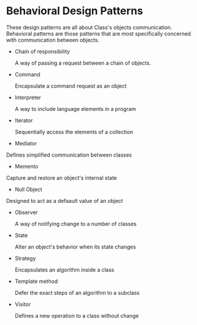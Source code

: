 # Behavioral Design Patterns

These design patterns are all about Class's objects communication. Behavioral patterns are those patterns that are most specifically concerned with communication between objects.

* Chain of responsibility

  A way of passing a request between a chain of objects.
  
* Command

  Encapsulate a command request as an object
  
* Interpreter

  A way to include language elements in a program
  
* Iterator

  Sequentially access the elements of a collection
  
 * Mediator

  Defines simplified communication between classes
  
 * Memento

  Capture and restore an object's internal state
  
 * Null Object

  Designed to act as a defaault value of an object
  
* Observer

  A way of notifying change to a number of classes
  
* State

  Alter an object's behavior when its state changes
  
* Strategy

  Encapsulates an algorithm inside a class
  
* Template method

  Defer the exact steps of an algorithm to a subclass
  
* Visitor

  Defines a new operation to a class without change

